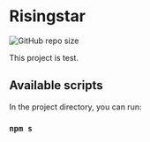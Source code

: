 # Risingstar

![GitHub repo size](https://img.shields.io/github/repo-size/Deliora90/risingstar)

This project is test.

## Available scripts

In the project directory, you can run:

### `npm s`
